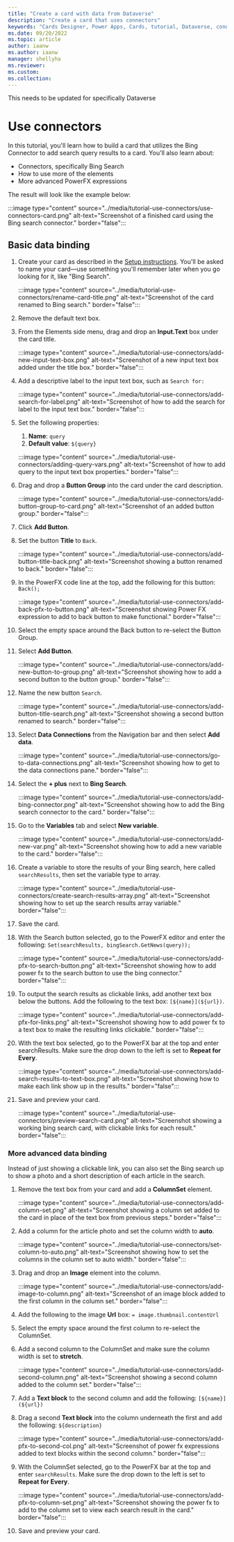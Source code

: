 ```yaml
---
title: "Create a card with data from Dataverse"
description: "Create a card that uses connectors"
keywords: "Cards Designer, Power Apps, Cards, tutorial, Dataverse, connectors"
ms.date: 09/20/2022
ms.topic: article
author: iaanw
ms.author: iaanw
manager: shellyha
ms.reviewer: 
ms.custom: 
ms.collection: 
---
```


This needs to be updated for specifically Dataverse

# Use connectors

In this tutorial, you'll learn how to build a card that utilizes the Bing Connector to add search query results to a card. You'll also learn about:

- Connectors, specifically Bing Search
- How to use more of the elements
- More advanced PowerFX expressions

The result will look like the example below:

:::image type="content" source="../media/tutorial-use-connectors/use-connectors-card.png" alt-text="Screenshot of a finished card using the Bing search connector." border="false":::

## Basic data binding

1. Create your card as described in the [Setup instructions](../get-started-designer/setup-designer.md). You'll be asked to name your card&mdash;use something you'll remember later when you go looking for it, like "Bing Search".

   :::image type="content" source="../media/tutorial-use-connectors/rename-card-title.png" alt-text="Screenshot of the card renamed to Bing search." border="false":::

1. Remove the default text box.

1. From the Elements side menu, drag and drop an **Input.Text** box under the card title.

   :::image type="content" source="../media/tutorial-use-connectors/add-new-input-text-box.png" alt-text="Screenshot of a new input text box added under the title box." border="false":::

1. Add a descriptive label to the input text box, such as `Search for:`

   :::image type="content" source="../media/tutorial-use-connectors/add-search-for-label.png" alt-text="Screenshot of how to add the search for label to the input text box." border="false":::

1. Set the following properties:
   1. **Name**: `query`
   1. **Default value**: `${query}`

   :::image type="content" source="../media/tutorial-use-connectors/adding-query-vars.png" alt-text="Screenshot of how to add query to the input text box properties." border="false":::

1. Drag and drop a **Button Group** into the card under the card description.

   :::image type="content" source="../media/tutorial-use-connectors/add-button-group-to-card.png" alt-text="Screenshot of an added button group." border="false":::

1. Click **Add Button**.

1. Set the button **Title** to `Back`.

   :::image type="content" source="../media/tutorial-use-connectors/add-button-title-back.png" alt-text="Screenshot showing a button renamed to back." border="false":::

1. In the PowerFX code line at the top, add the following for this button: `Back();`

   :::image type="content" source="../media/tutorial-use-connectors/add-back-pfx-to-button.png" alt-text="Screenshot showing Power FX expression to add to back button to make functional." border="false":::

1. Select the empty space around the Back button to re-select the Button Group.

1. Select **Add Button**.

   :::image type="content" source="../media/tutorial-use-connectors/add-new-button-to-group.png" alt-text="Screenshot showing how to add a second button to the button group." border="false":::

1. Name the new button `Search`.

   :::image type="content" source="../media/tutorial-use-connectors/add-button-title-search.png" alt-text="Screenshot showing a second button renamed to search." border="false":::

1. Select **Data Connections** from the Navigation bar and then select **Add data**.

   :::image type="content" source="../media/tutorial-use-connectors/go-to-data-connections.png" alt-text="Screenshot showing how to get to the data connections pane." border="false":::

1. Select the **+ plus** next to **Bing Search**.

   :::image type="content" source="../media/tutorial-use-connectors/add-bing-connector.png" alt-text="Screenshot showing how to add the Bing search connector to the card." border="false":::

1. Go to the **Variables** tab and select **New variable**.

   :::image type="content" source="../media/tutorial-use-connectors/add-new-var.png" alt-text="Screenshot showing how to add a new variable to the card." border="false":::

1. Create a variable to store the results of your Bing search, here called `searchResults`, then set the variable type to array.

   :::image type="content" source="../media/tutorial-use-connectors/create-search-results-array.png" alt-text="Screenshot showing how to set up the search results array variable." border="false":::

1. Save the card.

1. With the Search button selected, go to the PowerFX editor and enter the following: `Set(searchResults, bingSearch.GetNews(query));`

   :::image type="content" source="../media/tutorial-use-connectors/add-pfx-to-search-button.png" alt-text="Screenshot showing how to add power fx to the search button to use the bing connector." border="false":::

1. To output the search results as clickable links, add another text box below the buttons. Add the following to the text box: `[${name}](${url})`.

   :::image type="content" source="../media/tutorial-use-connectors/add-pfx-for-links.png" alt-text="Screenshot showing how to add power fx to a text box to make the resulting links clickable." border="false":::

1. With the text box selected, go to the PowerFX bar at the top and enter searchResults. Make sure the drop down to the left is set to **Repeat for Every**.

   :::image type="content" source="../media/tutorial-use-connectors/add-search-results-to-text-box.png" alt-text="Screenshot showing how to make each link show up in the results." border="false":::

1. Save and preview your card.

   :::image type="content" source="../media/tutorial-use-connectors/preview-search-card.png" alt-text="Screenshot showing a working bing search card, with clickable links for each result." border="false":::

### More advanced data binding

Instead of just showing a clickable link, you can also set the Bing search up to show a photo and a short description of each article in the search.

1. Remove the text box from your card and add a **ColumnSet** element.

   :::image type="content" source="../media/tutorial-use-connectors/add-column-set.png" alt-text="Screenshot showing a column set added to the card in place of the text box from previous steps." border="false":::

1. Add a column for the article photo and set the column width to **auto**.

   :::image type="content" source="../media/tutorial-use-connectors/set-column-to-auto.png" alt-text="Screenshot showing how to set the columns in the column set to auto width." border="false":::

1. Drag and drop an **Image** element into the column.

   :::image type="content" source="../media/tutorial-use-connectors/add-image-to-column.png" alt-text="Screenshot of an image block added to the first column in the column set." border="false":::

1. Add the following to the image **Url** box: `= image.thumbnail.contentUrl`

1. Select the empty space around the first column to re-select the ColumnSet.

1. Add a second column to the ColumnSet and make sure the column width is set to **stretch**.

   :::image type="content" source="../media/tutorial-use-connectors/add-second-column.png" alt-text="Screenshot showing a second column added to the column set." border="false":::

1. Add a **Text block** to the second column and add the following: `[${name}](${url})`

1. Drag a second **Text block** into the column underneath the first and add the following: `${description}`

   :::image type="content" source="../media/tutorial-use-connectors/add-pfx-to-second-col.png" alt-text="Screenshot of power fx expressions added to text blocks within the second column." border="false":::

1. With the ColumnSet selected, go to the PowerFX bar at the top and enter `searchResults`. Make sure the drop down to the left is set to **Repeat for Every**.

   :::image type="content" source="../media/tutorial-use-connectors/add-pfx-to-column-set.png" alt-text="Screenshot showing the power fx to add to the column set to view each search result in the card." border="false":::

1. Save and preview your card.
